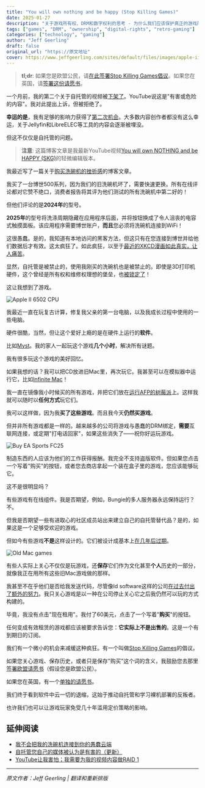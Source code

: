 ```yaml
---
title: "You will own nothing and be happy (Stop Killing Games)"
date: 2025-01-27
description: "关于游戏所有权、DRM和数字权利的思考 - 为什么我们应该保护真正的游戏所有权"
tags: ["games", "DRM", "ownership", "digital-rights", "retro-gaming"]
categories: ["technology", "gaming"]
author: "Jeff Geerling"
draft: false
original_url: "https://原文地址"
cover: https://www.jeffgeerling.com/sites/default/files/images/apple-ii-6502_0.jpeg
---
```


> **tl;dr**: 如果您是欧盟公民，请[在此签署Stop Killing Games倡议](https://eci.ec.europa.eu/045/public/#/screen/home)。如果您在英国，请[签署这份请愿书](https://petition.parliament.uk/petitions/702074/)。

一个月前，我的第二个关于自托管的视频被[下架了](https://www.jeffgeerling.com/blog/2025/self-hosting-your-own-media-considered-harmful-updated)。YouTube说这是"有害或危险的内容"。我对此提出上诉，但被拒绝了。

**幸运的是**，我有足够的影响力获得了[第二次机会](https://x.com/TeamYouTube/status/1931119648675701161)。大多数内容创作者都没有这么幸运，关于Jellyfin和LibreELEC等工具的内容会逐渐被埋没。

但这不仅仅是自托管的问题。

> **注意**: 这篇博客文章是我最新YouTube视频[You will own NOTHING and be HAPPY (SKG)](https://www.youtube.com/watch?v=rAsgjKBkKMA)的轻微编辑版本。

我最近写了一篇关于[购买洗碗机的挫折感](https://www.jeffgeerling.com/blog/2025/i-wont-connect-my-dishwasher-your-stupid-cloud)的博客文章。

我买了一台博世500系列，因为我们的旧洗碗机坏了，需要快速更换。所有在线评论都对它赞不绝口，消费者报告将其评为他们测试的所有洗碗机中第二好的！

但他们评论的是**2024年**的型号。

**2025年**的型号将洗涤周期隐藏在应用程序后面，并将按钮换成了令人沮丧的电容式触摸面板。该应用程序需要博世账户，**而且**您必须将洗碗机连接到WiFi！

这很愚蠢。是的，我知道有本地访问的黑客方法，但这只有在您连接到博世并给他们数据后才有效。这太疯狂了。如此疯狂，以至于[最近的XKCD漫画如此真实，让人痛苦](https://xkcd.com/3109/)。

显然，自托管是被禁止的，使用我刚买的洗碗机也是被禁止的。即使是3D打印机硬件，这个曾经是所有权和维修权理想的堡垒，也[被锁定了](https://github.com/bambulab/BambuStudio/issues/6726)！

这让我想到了游戏。

![Apple II 6502 CPU](https://www.jeffgeerling.com/sites/default/files/images/apple-ii-6502_0.jpeg)

我最近一直在玩复古计算，修复我父亲的第一台电脑，以及我成长过程中使用的一些电脑。

硬件很酷，当然，但让这个爱好上瘾的是在硬件上运行的**软件**。

比如[Myst](https://cyan.com/games/myst/)。我的家人一起玩这个游戏**几个小时**，解决所有谜题。

我有很多玩这个游戏的美好回忆。

如果我想的话？我可以把CD放进旧Mac里，再次玩它。我甚至可以在模拟器中运行它，比如[Infinite Mac](https://infinitemac.org/)！

我一直在镜像我小时候买的所有游戏，并把它们放在[运行AFP的树莓派](https://github.com/geerlingguy/apple-pi)上。这样我就可以随时以**任何方式**玩它们。

我可以这样做，因为我**买了这些游戏**。而且我今天**仍然买游戏**。

但并非所有游戏都是一样的。越来越多的公司将游戏与愚蠢的DRM绑定，**需要**互联网连接，或定期"打电话回家"，如果这些消失了——祝你好运玩游戏。

![Buy EA Sports FC25](https://www.jeffgeerling.com/sites/default/files/images/buy-ea-sports-link_0.jpg)

制造东西的人应该为他们的工作获得报酬。我完全不支持盗版软件。但如果您点击一个写着"购买"的按钮，或者您去商店拿起一个装在盒子里的游戏，您应该能够玩它。

这不是很明显吗？

有些游戏有在线组件。我是否期望，例如，Bungie的多人服务器永远保持运行？不。

但我是否期望一些有进取心的社区成员站出来建立自己的自托管替代品？是的，如果这是一个足够受欢迎的游戏。

但如今有些游戏**不是**这样设计的。它们被设计成基本上[在几年后过期](https://delistedgames.com/watch-list/?_page=2a)。

![Old Mac games](https://www.jeffgeerling.com/sites/default/files/images/old-mac-games.jpg)

有些人实际上关心不仅仅是玩游戏，还**保存**它们作为文化甚至**个人**历史的一部分，就像我正在用所有这些旧Mac游戏做的那样。

我甚至不在乎他们是否给我发送代码，尽管像Id software这样的公司[在过去付出了额外的努力](https://github.com/id-Software)。我只关心游戏是以一种在公司停止关心它之后我仍然可以玩的方式构建的。

毕竟，我没有点击"现在租用"。我付了60美元，点击了一个写着"**购买**"的按钮。

任何变成有效租赁的游戏都应该被要求告诉您：**它实际上不是出售的**。这是一个有到期日的订阅。

我们有一个微小的机会来减缓这种疯狂。有一个叫做[Stop Killing Games](https://www.stopkillinggames.com/)的倡议。

如果您关心游戏、保存历史，或者只是保存"购买"这个词的含义，我鼓励您去那里[签署欧盟请愿书](https://eci.ec.europa.eu/045/public/#/screen/home)（假设您是欧盟公民）。

如果您在英国，有一个[单独的请愿书](https://petition.parliament.uk/petitions/702074/)。

我们终于看到软件中云一切的退缩，这始于推动自托管和学习裸机部署的反叛者。

也许我们也可以让游戏玩家免受几十年滥用定价策略的影响。

## 延伸阅读

- [我不会把我的洗碗机连接到你的愚蠢云端](https://www.jeffgeerling.com/blog/2025/i-wont-connect-my-dishwasher-your-stupid-cloud)
- [自托管您自己的媒体被认为是有害的（更新）](https://www.jeffgeerling.com/blog/2025/self-hosting-your-own-media-considered-harmful-updated)
- [YouTube让我害怕；我需要为我的视频内容做RAID 1](https://www.jeffgeerling.com/blog/2025/youtube-scares-me-i-need-raid-1-my-video-content)

---

*原文作者：Jeff Geerling | 翻译和重新排版*